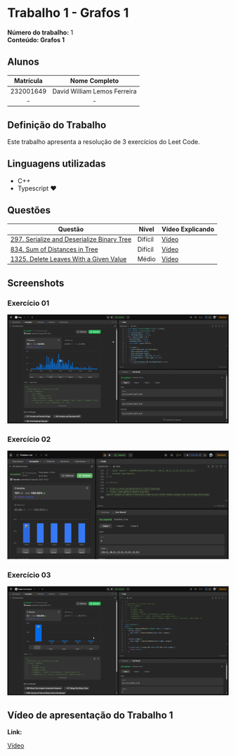 # Trabalho 1 - Grafos 1

**Número do trabalho:** 1 <br>
**Conteúdo: Grafos 1**

## Alunos

| Matrícula |        Nome Completo       |
|:---------:|:-------------:|
| 232001649 | David William Lemos Ferreira |
| - | - |

## Definição do Trabalho

Este trabalho apresenta a resolução de 3 exercícios do Leet Code.

## Linguagens utilizadas

- C++
- Typescript ❤️

## Questões

| Questão | Nível  | Vídeo Explicando |
|---------|--------|------------------|
| [297. Serialize and Deserialize Binary Tree](https://leetcode.com/problems/serialize-and-deserialize-binary-tree) | Difícil | [Vídeo](https://www.tella.tv/video/projetos-de-algoritimos-or-grafos-1-egk2?t=13) |
| [834. Sum of Distances in Tree](https://leetcode.com/problems/sum-of-distances-in-tree) | Difícil | [Vídeo](https://www.tella.tv/video/projetos-de-algoritimos-or-grafos-1-egk2?t=144) |
| [1325. Delete Leaves With a Given Value](https://leetcode.com/problems/delete-leaves-with-a-given-value) | Médio | [Vídeo](https://www.tella.tv/video/projetos-de-algoritimos-or-grafos-1-egk2?t=340) |


## Screenshots

### Exercício 01 

![297 - Foto da resolução no Leet Code](resources/297.png)

### Exercício 02 

![834 - Foto da resolução no Leet Code](resources/834.png)

### Exercício 03 

![297 - Foto da resolução no Leet Code](resources/1325.png)



## Vídeo de apresentação do Trabalho 1

**Link:**

[Vídeo](https://www.tella.tv/video/projetos-de-algoritimos-or-grafos-1-egk2?t=340)